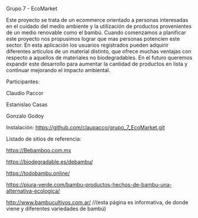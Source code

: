 Grupo 7 - EcoMarket

Este proyecto se trata de un ecommerce orientado a personas interesadas en el cuidado del medio ambiente y la utilización de productos provenientes de un medio renovable como el bambú. Cuando comenzamos a planificar este proyecto nos propusimos lograr que mas personas potencien este sector. En esta aplicación los usuarios registrados pueden adquirir diferentes artículos de un material distinto, que ofrece muchas ventajas con respecto a aquellos de materiales no biodegradables. En el futuro queremos expandir este desarrollo para aumentar la cantidad de productos en lista y continuar mejorando el impacto ambiental.


Participantes:

Claudio Paccor

Estanislao Casas

Gonzalo Godoy


Instalación:
https://github.com/claupacco/grupo_7_EcoMarket.git

Listado de sitios de referencia:

https://Bebamboo.com.mx

https://biodegradable.es/debambu/

https://todobambu.online/ 

https://piura-verde.com/bambu-productos-hechos-de-bambu-una-alternativa-ecologica/

http://www.bambucultivos.com.ar/ //(esta página es informativa, de donde viene y diferentes variedades de bambú)
